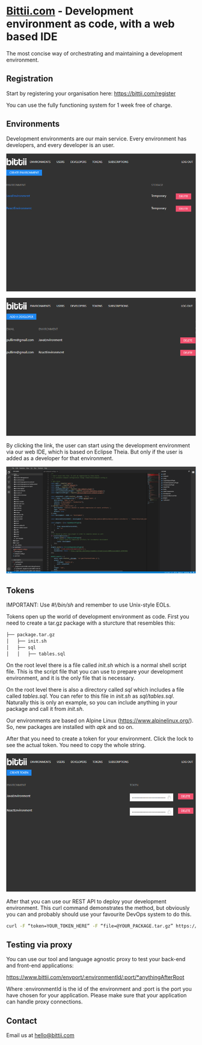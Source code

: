 # [Bittii.com](https://www.bittii.com) - Development environment as code, with a web based IDE

The most concise way of orchestrating and maintaining a development environment.

## Registration

Start by registering your organisation here: https://bittii.com/register

You can use the fully functioning system for 1 week free of charge.

## Environments

Development environments are our main service. Every environment has developers, and every developer is an user. 

![Environments](/environments.png)

![Developers](/developers.png)

By clicking the link, the user can start using the development environment via our web IDE, which is based on Eclipse Theia. But only if the user is added as a developer for that environment.

![IDE](/ide.png)

## Tokens

IMPORTANT: Use *#!/bin/sh* and remember to use Unix-style EOLs.

Tokens open up the world of development environment as code. First you need to create a tar.gz package with a sturcture that resembles this:

```bash
├── package.tar.gz
│   ├── init.sh
│   ├── sql
│   │   ├── tables.sql
```

On the root level there is a file called *init.sh* which is a normal shell script file. This is the script file that you can use to prepare your development environment, and it is the only file that is necessary.

On the root level there is also a directory called *sql* which includes a file called *tables.sql*. You can refer to this file in *init.sh* as *sql/tables.sql*. Naturally this is only an example, so you can include anything in your package and call it from *init.sh*.

Our environments are based on Alpine Linux (https://www.alpinelinux.org/). So, new packages are installed with *apk* and so on.

After that you need to create a token for your environment. Click the lock to see the actual token. You need to copy the whole string.

![IDE](/token.png)

After that you can use our REST API to deploy your development environment. This curl command demonstrates the method, but obviously you can and probably should use your favourite DevOps system to do this.

```bash
curl -F “token=YOUR_TOKEN_HERE” -F “file=@YOUR_PACKAGE.tar.gz” https://www.bittii.com/image
```

## Testing via proxy

You can use our tool and language agnostic proxy to test your back-end and front-end applications:

https://www.bittii.com/envport/:environmentId/:port/*anythingAfterRoot

Where :environmentId is the id of the environment and :port is the port you have chosen for your application. Please make sure that your application can handle proxy connections.

## Contact

Email us at hello@bittii.com